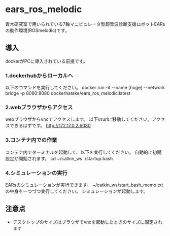 # ears_ros_melodic
青木研究室で用いられている7軸マニピュレータ型超音波診断支援ロボットEARsの動作環境(ROSmelodic)です。
## 導入
dockerがPCに導入されている前提です。
### 1.dockerhubからローカルへ
  以下のコマンドを実行してください。
  docker run -it --name [hoge] --network bridge -p 8080:8080 dockerhatake/ears_ros_melodic:latest

### 2.webブラウザからアクセス
  webブラウザからvncでアクセスします。
  以下のurlに移動してください。アクセスできるはずです。
  http://172.17.0.2:6080

### 3.コンテナ内での作業
  コンテナ内でターミナルを起動して、以下を実行してください。
  自動的に初期設定が開始されます。
  cd ~/catkin_ws
  ./startup.bash

### 4.シミュレーションの実行
  EARsのシミュレーションが実行できます。
  ~/catkin_ws/start_bash_memo.txt
  の中身を一つづつ実行してください。
  シミュレーションが起動します。


## 注意点
- デスクトップのサイズはブラウザでvncを起動したときのサイズに固定されます
